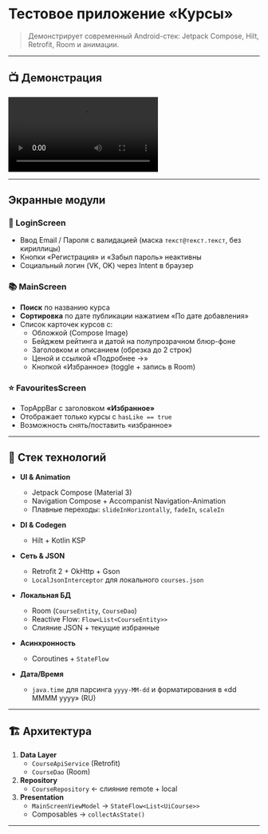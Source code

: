 # Тестовое приложение «Курсы»

> Демонстрирует современный Android-стек: Jetpack Compose, Hilt, Retrofit, Room и анимации.

---

## 📺 Демонстрация

![Файл с демонстрацией](video_2025-06-07_02-52-39_1.mp4)  


---

## Экранные модули

### 🔐 LoginScreen
- Ввод Email / Пароля с валидацией (маска `текст@текст.текст`, без кириллицы)  
- Кнопки «Регистрация» и «Забыл пароль» неактивны  
- Социальный логин (VK, OK) через Intent в браузер  

### 📚 MainScreen
- **Поиск** по названию курса  
- **Сортировка** по дате публикации нажатием «По дате добавления»  
- Список карточек курсов с:
  - Обложкой (Compose Image)  
  - Бейджем рейтинга и датой на полупрозрачном блюр-фоне  
  - Заголовком и описанием (обрезка до 2 строк)  
  - Ценой и ссылкой «Подробнее →»  
  - Кнопкой «Избранное» (toggle + запись в Room)  

### ⭐ FavouritesScreen
- TopAppBar с заголовком **«Избранное»**  
- Отображает только курсы с `hasLike == true`  
- Возможность снять/поставить «избранное»  

---

## 🚀 Стек технологий

- **UI & Animation**  
  - Jetpack Compose (Material 3)  
  - Navigation Compose + Accompanist Navigation-Animation  
  - Плавные переходы: `slideInHorizontally`, `fadeIn`, `scaleIn`  

- **DI & Codegen**  
  - Hilt + Kotlin KSP  

- **Сеть & JSON**  
  - Retrofit 2 + OkHttp + Gson  
  - `LocalJsonInterceptor` для локального `courses.json`  

- **Локальная БД**  
  - Room (`CourseEntity`, `CourseDao`)  
  - Reactive Flow: `Flow<List<CourseEntity>>`  
  - Слияние JSON + текущие избранные  

- **Асинхронность**  
  - Coroutines + `StateFlow`  

- **Дата/Время**  
  - `java.time` для парсинга `yyyy-MM-dd` и форматирования в «dd MMMM yyyy» (RU)  

---

## 🏗️ Архитектура

1. **Data Layer**  
   - `CourseApiService` (Retrofit)  
   - `CourseDao` (Room)  
2. **Repository**  
   - `CourseRepository` ← слияние remote + local  
3. **Presentation**  
   - `MainScreenViewModel` → `StateFlow<List<UiCourse>>`  
   - Composables → `collectAsState()`  

---

